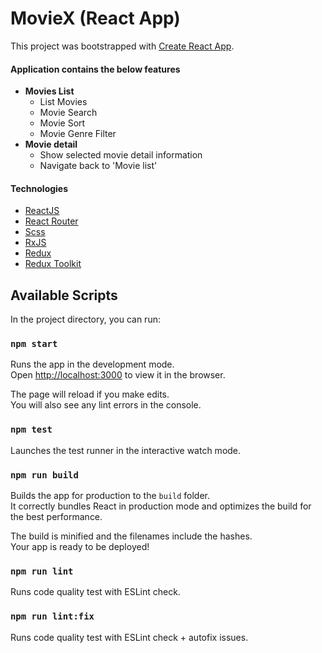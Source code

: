 # MovieX (React App)

This project was bootstrapped with [Create React App](https://github.com/facebook/create-react-app).

#### Application contains the below features

- **Movies List**
  - List Movies
  - Movie Search
  - Movie Sort
  - Movie Genre Filter
- **Movie detail**
  - Show selected movie detail information
  - Navigate back to &#39;Movie list&#39;

#### Technologies

- [ReactJS](https://reactjs.org/)
- [React Router](https://github.com/ReactTraining/react-router)
- [Scss](http://sass-lang.com/)
- [RxJS](https://rxjs.dev/)
- [Redux](http://redux.js.org/)
- [Redux Toolkit](https://redux-toolkit.js.org/)

## Available Scripts

In the project directory, you can run:

### `npm start`

Runs the app in the development mode.\
Open [http://localhost:3000](http://localhost:3000) to view it in the browser.

The page will reload if you make edits.\
You will also see any lint errors in the console.

### `npm test`

Launches the test runner in the interactive watch mode.

### `npm run build`

Builds the app for production to the `build` folder.\
It correctly bundles React in production mode and optimizes the build for the best performance.

The build is minified and the filenames include the hashes.\
Your app is ready to be deployed!

### `npm run lint`

Runs code quality test with ESLint check.

### `npm run lint:fix`

Runs code quality test with ESLint check + autofix issues.
